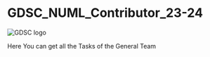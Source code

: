 # GDSC_NUML_Contributor_23-24

![GDSC logo](https://github.com/MuhammadAwais-32013/GDSC_NUML_Contributor_23-24/assets/142881049/0ace7f23-6eb1-443a-b8a5-28f4bc9a35bf)

 Here You can get all the Tasks of the General Team
